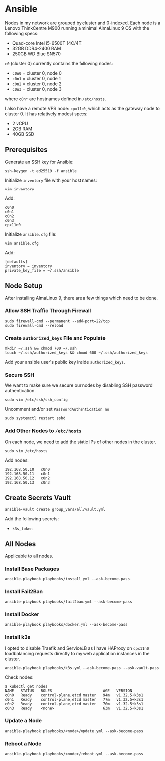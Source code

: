 # Ansible

Nodes in my network are grouped by cluster and 0-indexed. Each node is a Lenovo
ThinkCentre M900 running a minimal AlmaLinux 9 OS with the following specs:

- Quad-core Intel i5-6500T (4C/4T)
- 32GB DDR4-2400 RAM
- 250GB WD Blue SN570

`c0` (cluster 0) currently contains the following nodes:

- `c0n0` = cluster 0, node 0
- `c0n1` = cluster 0, node 1
- `c0n2` = cluster 0, node 2
- `c0n3` = cluster 0, node 3

where `c0n*` are hostnames defined in `/etc/hosts`.

I also have a remote VPS node: `cpx11n0`, which acts as the gateway node to cluster 0. It has relatively modest specs:

- 2 vCPU
- 2GB RAM
- 40GB SSD

## Prerequisites

Generate an SSH key for Ansible:

    ssh-keygen -t ed25519 -f ansible

Initialize `inventory` file with your host names:

    vim inventory

Add:

    c0n0
    c0n1
    c0n2
    c0n3
    cpx11n0

Initialize `ansible.cfg` file:

    vim ansible.cfg

Add:

    [defaults]
    inventory = inventory
    private_key_file = ~/.ssh/ansible

## Node Setup

After installing AlmaLinux 9, there are a few things which need to be done.

### Allow SSH Traffic Through Firewall

    sudo firewall-cmd --permanent --add-port=22/tcp
    sudo firewall-cmd --reload

### Create `authorized_keys` File and Populate

    mkdir ~/.ssh && chmod 700 ~/.ssh
    touch ~/.ssh/authorized_keys && chmod 600 ~/.ssh/authorized_keys

Add your ansible user's public key inside `authorized_keys`.

### Secure SSH

We want to make sure we secure our nodes by disabling SSH password authentication.

    sudo vim /etc/ssh/ssh_config

Uncomment and/or set `PasswordAuthentication no`

    sudo systemctl restart sshd

### Add Other Nodes to `/etc/hosts`

On each node, we need to add the static IPs of other nodes in the cluster.

    sudo vim /etc/hosts

Add nodes:

    192.168.50.10   c0n0
    192.168.50.11   c0n1
    192.168.50.12   c0n2
    192.168.50.13   c0n3

## Create Secrets Vault

    ansible-vault create group_vars/all/vault.yml

Add the following secrets:

- `k3s_token`

## All Nodes

Applicable to all nodes.

### Install Base Packages

    ansible-playbook playbooks/install.yml --ask-become-pass

### Install Fail2Ban

    ansible-playbook playbooks/fail2ban.yml --ask-become-pass

### Install Docker

    ansible-playbook playbooks/docker.yml --ask-become-pass

### Install k3s

I opted to disable Traefik and ServiceLB as I have HAProxy on `cpx11n0` loadbalancing requests directly to my web application instances in the cluster.

    ansible-playbook playbooks/k3s.yml --ask-become-pass --ask-vault-pass

Check nodes:

    $ kubectl get nodes
    NAME   STATUS   ROLES                       AGE   VERSION
    c0n0   Ready    control-plane,etcd,master   94m   v1.32.5+k3s1
    c0n1   Ready    control-plane,etcd,master   77m   v1.32.5+k3s1
    c0n2   Ready    control-plane,etcd,master   70m   v1.32.5+k3s1
    c0n3   Ready    <none>                      63m   v1.32.5+k3s1

### Update a Node

    ansible-playbook playbooks/<node>/update.yml --ask-become-pass

### Reboot a Node

    ansible-playbook playbooks/<node>/reboot.yml --ask-become-pass
